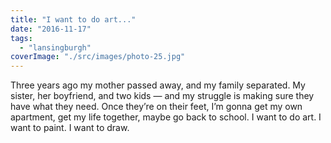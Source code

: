 ```yaml
---
title: "I want to do art..."
date: "2016-11-17"
tags: 
  - "lansingburgh"
coverImage: "./src/images/photo-25.jpg"
---
```


Three years ago my mother passed away, and my family separated. My sister, her boyfriend, and two kids — and my struggle is making sure they have what they need. Once they’re on their feet, I’m gonna get my own apartment, get my life together, maybe go back to school. I want to do art. I want to paint. I want to draw.
